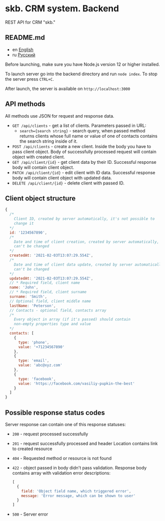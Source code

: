 # skb. CRM system. Backend

REST API for CRM "skb."

## README.md

* en [English](README.md)
* ru [Русский](readme/README.ru.md)

Before launching, make sure you have Node.js version 12 or higher installed.

To launch server go into the backend directory and run `node index`.
To stop the server press `CTRL+C`.

After launch, the server is available on `http://localhost:3000`

## API methods

All methods use JSON for request and response data.

* `GET /api/clients` - get a list of clients.
  Parameters passed in URL:
  * `search={search string}` - search query, when passed method returns clients
    whose full name or value of one of contacts contains the search string
    inside of it.
* `POST /api/clients` - create a new client. Inside the body you have to pass
  client object. Body of successfully processed request will contain object
  with created client.
* `GET /api/client/{id}` - get client data by their ID. Successful response
  body will contain client object.
* `PATCH /api/client/{id}` - edit client with ID data. Successful response
  body will contain client object with updated data.
* `DELETE /api/client/{id}` - delete client with passed ID.

## Client object structure

```javascript
{
  /*
    Client ID, created by server automatically, it's not possible to
    change it
  */
  id: '1234567890',
  /*
    Date and time of client creation, created by server automatically,
    can't be changed
  */
  createdAt: '2021-02-03T13:07:29.554Z',
  /*
    Date and time of client data update, created by server automatically,
    can't be changed
  */
  updatedAt: '2021-02-03T13:07:29.554Z',
  // * Required field, client name
  name: 'John',
  // * Required field, client surname
  surname: 'Smith',
  // Optional field, client middle name
  lastName: 'Peterson',
  // Contacts - optional field, contacts array
  /*
    Every object in array (if it's passed) should contain
    non-empty properties type and value
  */
  contacts: [
    {
      type: 'phone',
      value: '+71234567890'
    },
    {
      type: 'email',
      value: 'abc@xyz.com'
    },
    {
      type: 'facebook',
      value: 'https://facebook.com/vasiliy-pupkin-the-best'
    }
  ]
}
```

## Possible response status codes

Server response can contain one of this response statuses:

* `200` - request processed successfully
* `201` - request successfully processed and header Location contains
  link to created resource
* `404` - Requested method or resource is not found
* `422` - object passed in body didn't pass validation. Response body
  contains array with validation error descriptions:

  ```javascript
  [
    {
      field: 'Object field name, which triggered error',
      message: 'Error message, which can be shown to user'
    }
  ]
  ```

* `500` - Server error
